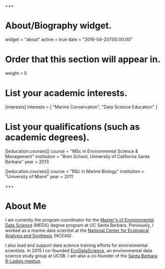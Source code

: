 +++
# About/Biography widget.
widget = "about"
active = true
date = "2016-04-20T00:00:00"

# Order that this section will appear in.
weight = 5

# List your academic interests.
[interests]
  interests = [
    "Marine Conservation",
    "Data Science Education"
  ]

# List your qualifications (such as academic degrees).
[[education.courses]]
  course = "MSc in Environmental Science & Management"
  institution = "Bren School, University of California Santa Barbara"
  year = 2013

[[education.courses]]
  course = "BSc in Marine Biology"
  institution = "University of Miami"
  year = 2011

+++

# About Me

I am currently the program coordinator for the [Master's of Environmental Data Science](https://bren.ucsb.edu/masters-programs/master-environmental-data-science) (MEDS) degree program at UC Santa Barbara. Previously, I worked as a marine data scientist at the [National Center for Ecological Analysis and Synthesis](https://www.nceas.ucsb.edu/) (NCEAS).

I also lead and support data science training efforts for environmental scientists. In 2015 I co-founded [EcoDataScience](http://eco-data-science.github.io/), an environmental data science study group at UCSB. I am also a co-founder of the [Santa Barbara R-Ladies meetup](https://www.meetup.com/rladies-santa-barbara/). 


